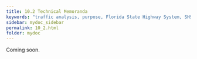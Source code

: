 ```yaml
---
title: 10.2 Technical Memoranda
keywords: "traffic analysis, purpose, Florida State Highway System, SHS"
sidebar: mydoc_sidebar
permalink: 10_2.html
folder: mydoc
---
```


<p>
  Coming soon.
</p>